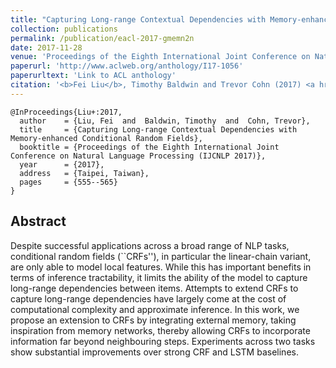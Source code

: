 ```yaml
---
title: "Capturing Long-range Contextual Dependencies with Memory-enhanced Conditional Random Fields"
collection: publications
permalink: /publication/eacl-2017-gmemn2n
date: 2017-11-28
venue: 'Proceedings of the Eighth International Joint Conference on Natural Language Processing (IJCNLP 2017)'
paperurl: 'http://www.aclweb.org/anthology/I17-1056'
paperurltext: 'Link to ACL anthology'
citation: '<b>Fei Liu</b>, Timothy Baldwin and Trevor Cohn (2017) <a href="http://liufly.github.io/files/papers/ijcnlp-2017.pdf"><u>Capturing Long-range Contextual Dependencies with Memory-enhanced Conditional Random Fields</u></a>, In <i>Proceedings of the Eighth International Joint Conference on Natural Language Processing (IJCNLP 2017)</i>, Taipei, Taiwan, pp. 555-565.'
---
```


```
@InProceedings{Liu+:2017,
  author    = {Liu, Fei  and  Baldwin, Timothy  and  Cohn, Trevor},
  title     = {Capturing Long-range Contextual Dependencies with Memory-enhanced Conditional Random Fields},
  booktitle = {Proceedings of the Eighth International Joint Conference on Natural Language Processing (IJCNLP 2017)},
  year      = {2017},
  address   = {Taipei, Taiwan},
  pages     = {555--565}
}
```

## Abstract
Despite successful applications across a broad range of NLP tasks, conditional random fields (``CRFs''), in particular the linear-chain variant, are only able to model local features. While this has important benefits in terms of inference tractability, it limits the ability of the model to capture long-range dependencies between items. Attempts to extend CRFs to capture long-range dependencies have largely come at the cost of computational complexity and approximate inference. In this work, we propose an extension to CRFs by integrating external memory, taking inspiration from memory networks, thereby allowing CRFs to incorporate information far beyond neighbouring steps. Experiments across two tasks show substantial improvements over strong CRF and LSTM baselines.